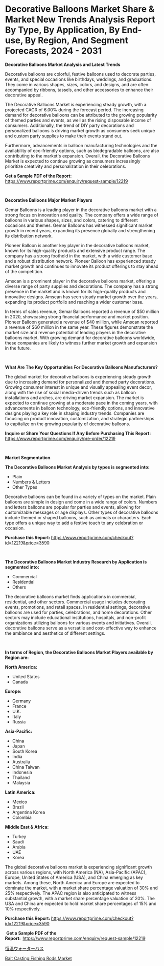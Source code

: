 <p><h1>Decorative Balloons Market Share & Market New Trends Analysis Report By Type, By Application, By End-use, By Region, And Segment Forecasts, 2024 - 2031</h1></p><p><strong>Decorative Balloons Market Analysis and Latest Trends</strong></p>
<p><p>Decorative balloons are colorful, festive balloons used to decorate parties, events, and special occasions like birthdays, weddings, and graduations. They come in various shapes, sizes, colors, and designs, and are often accompanied by ribbons, tassels, and other accessories to enhance their decorative appeal.</p><p>The Decorative Balloons Market is experiencing steady growth, with a projected CAGR of 6.00% during the forecast period. The increasing demand for decorative balloons can be attributed to the growing popularity of themed parties and events, as well as the rising disposable income of consumers. Additionally, the trend of DIY party decorations and personalized balloons is driving market growth as consumers seek unique and custom party supplies to make their events stand out.</p><p>Furthermore, advancements in balloon manufacturing technologies and the availability of eco-friendly options, such as biodegradable balloons, are also contributing to the market's expansion. Overall, the Decorative Balloons Market is expected to continue growing as consumers increasingly prioritize creativity and personalization in their celebrations.</p></p>
<p><strong>Get a Sample PDF of the Report:&nbsp;</strong> <a href="https://www.reportprime.com/enquiry/request-sample/12219">https://www.reportprime.com/enquiry/request-sample/12219</a></p>
<p>&nbsp;</p>
<p><strong>Decorative Balloons Major Market Players</strong></p>
<p><p>Gemar Balloons is a leading player in the decorative balloons market with a strong focus on innovation and quality. The company offers a wide range of balloons in various shapes, sizes, and colors, catering to different occasions and themes. Gemar Balloons has witnessed significant market growth in recent years, expanding its presence globally and strengthening its distribution network.</p><p>Pioneer Balloon is another key player in the decorative balloons market, known for its high-quality products and extensive product range. The company has a strong foothold in the market, with a wide customer base and a robust distribution network. Pioneer Balloon has experienced steady market growth and continues to innovate its product offerings to stay ahead of the competition.</p><p>Amscan is a prominent player in the decorative balloons market, offering a diverse range of party supplies and decorations. The company has a strong presence in the market and is known for its high-quality products and innovative designs. Amscan has seen steady market growth over the years, expanding its product portfolio and reaching a wider customer base.</p><p>In terms of sales revenue, Gemar Balloons reported a revenue of $50 million in 2020, showcasing strong financial performance and market position. Pioneer Balloon generated a revenue of $40 million, while Amscan reported a revenue of $60 million in the same year. These figures demonstrate the market size and revenue potential of leading players in the decorative balloons market. With growing demand for decorative balloons worldwide, these companies are likely to witness further market growth and expansion in the future.</p></p>
<p>&nbsp;</p>
<p><strong>What Are The Key Opportunities For Decorative Balloons Manufacturers?</strong></p>
<p><p>The global market for decorative balloons is experiencing steady growth due to increasing demand for personalized and themed party decorations. Growing consumer interest in unique and visually appealing event decor, along with the rise of social media-driven trends such as balloon installations and arches, are driving market expansion. The market is expected to continue growing at a moderate pace in the coming years, with advancements in balloon technology, eco-friendly options, and innovative designs playing a key role in shaping industry trends. Companies are focusing on product innovation, customization, and strategic partnerships to capitalize on the growing popularity of decorative balloons.</p></p>
<p><strong>Inquire or Share Your Questions If Any Before Purchasing This Report:</strong> <a href="https://www.reportprime.com/enquiry/pre-order/12219">https://www.reportprime.com/enquiry/pre-order/12219</a></p>
<p>&nbsp;</p>
<p><strong>Market Segmentation</strong></p>
<p><strong>The Decorative Balloons Market Analysis by types is segmented into:</strong></p>
<p><ul><li>Plain</li><li>Numbers & Letters</li><li>Other Types</li></ul></p>
<p><p>Decorative balloons can be found in a variety of types on the market. Plain balloons are simple in design and come in a wide range of colors. Numbers and letters balloons are popular for parties and events, allowing for customizable messages or age displays. Other types of decorative balloons include themed or shaped balloons, such as animals or characters. Each type offers a unique way to add a festive touch to any celebration or occasion.</p></p>
<p><strong>Purchase this Report:&nbsp;</strong><a href="https://www.reportprime.com/checkout?id=12219&price=3590">https://www.reportprime.com/checkout?id=12219&price=3590</a></p>
<p>&nbsp;</p>
<p><strong>The Decorative Balloons Market Industry Research by Application is segmented into:</strong></p>
<p><ul><li>Commercial</li><li>Residential</li><li>Others</li></ul></p>
<p><p>The decorative balloons market finds applications in commercial, residential, and other sectors. Commercial usage includes decorating events, promotions, and retail spaces. In residential settings, decorative balloons are used for parties, celebrations, and home decorations. Other sectors may include educational institutions, hospitals, and non-profit organizations utilizing balloons for various events and initiatives. Overall, decorative balloons serve as a versatile and cost-effective way to enhance the ambiance and aesthetics of different settings.</p></p>
<p>&nbsp;</p>
<p><strong>In terms of Region, the Decorative Balloons Market Players available by Region are:</strong></p>
<p>
    <p> <strong> North America: </strong>
        <ul>
            <li>United States</li>
            <li>Canada</li>
        </ul>
        </p> 
    <p> <strong> Europe: </strong>
        <ul>
            <li>Germany</li>
            <li>France</li>
            <li>U.K.</li>
            <li>Italy</li>
            <li>Russia</li>
        </ul>
        </p> 
    <p> <strong> Asia-Pacific: </strong>
        <ul>
            <li>China</li>
            <li>Japan</li>
            <li>South Korea</li>
            <li>India</li>
            <li>Australia</li>
            <li>China Taiwan</li>
            <li>Indonesia</li>
            <li>Thailand</li>
            <li>Malaysia</li>
        </ul>
        </p> 
    <p> <strong> Latin America: </strong>
        <ul>
            <li>Mexico</li>
            <li>Brazil</li>
            <li>Argentina Korea</li>
            <li>Colombia</li>
        </ul>
        </p> 
    <p> <strong> Middle East & Africa: </strong>
        <ul>
            <li>Turkey</li>
            <li>Saudi</li>
            <li>Arabia</li>
            <li>UAE</li>
            <li>Korea</li>
        </ul>
    </p>
    </p>
<p><p>The global decorative balloons market is experiencing significant growth across various regions, with North America (NA), Asia-Pacific (APAC), Europe, United States of America (USA), and China emerging as key markets. Among these, North America and Europe are expected to dominate the market, with a market share percentage valuation of 30% and 25% respectively. The APAC region is also anticipated to witness substantial growth, with a market share percentage valuation of 20%. The USA and China are expected to hold market share percentages of 15% and 10% respectively.</p></p>
<p><strong>Purchase this Report: </strong><a href="https://www.reportprime.com/checkout?id=12219&price=3590">https://www.reportprime.com/checkout?id=12219&price=3590</a></p>
<p>&nbsp;<strong>Get a Sample PDF of the Report:&nbsp;&nbsp;</strong><a href="https://www.reportprime.com/enquiry/request-sample/12219">https://www.reportprime.com/enquiry/request-sample/12219</a></p>
<p><strong></strong></p>
<p><p><a href="https://github.com/oqoeusbvpadwjs08/Market-Research-Report-List-1/blob/main/57928412673.md">恒温ウォーターバス</a></p><p><a href="https://github.com/RichRobinson5/Market-Research-Report-List-4/blob/main/bait-casting-fishing-rods-market.md">Bait Casting Fishing Rods Market</a></p></p>